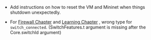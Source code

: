 * Add instructions on how to reset the VM and Mininet when things shutdown unexpectedly.

* For [Firewall Chapter](https://github.com/frenetic-lang/frenetic/wiki/03-OxFirewall) and [Learning Chapter](https://github.com/frenetic-lang/frenetic/wiki/05-OxLearning) , wrong type for `switch_connected`. (SwitchFeatures.t argument is missing after the Core.switchId argument)